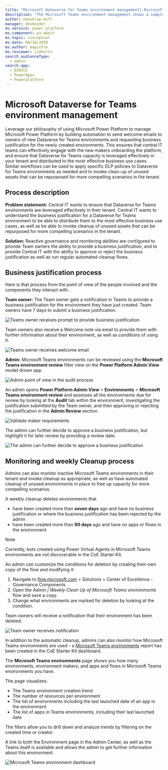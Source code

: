 ```yaml
---
title: "Microsoft Dataverse for Teams environment management| MicrosoftDocs"
description: "The Microsoft Teams environment management shows a sample process of managing Microsoft Teams environments with the Power Platform."
author: manuelap-msft
manager: devkeydet
ms.service: power-platform
ms.component: pa-admin
ms.topic: conceptual
ms.date: 04/10/2020
ms.author: mapichle
ms.reviewer: jimholtz
search.audienceType: 
  - admin
search.app: 
  - D365CE
  - PowerApps
  - Powerplatform
---
```

# Microsoft Dataverse for Teams environment management

Leverage our philosophy of using Microsoft Power Platform to manage Microsoft Power Platform by building automation to send welcome emails to owners of new Dataverse for Teams environments and requesting business justification for the newly created environments. This ensures that central IT teams can effectively engage with the new makers onboarding the platform, and ensure that Dataverse for Teams capacity is leveraged effectively in your tenant and distributed to the most effective business use cases. Similar workflows can be used to apply specific DLP policies to Dataverse for Teams environments as needed and to invoke clean-up of unused assets that can be repurposed for more compelling scenarios in the tenant.

## Process description

**Problem statement:** Central IT wants to ensure that Dataverse for Teams environments are leveraged effectively in their tenant. Central IT wants to understand the business justification for a Dataverse for Teams environment to be able to distribute them to the most effective business use cases, as well as be able to invoke cleanup of unused assets that can be repurposed for more compelling scenarios in the tenant.

**Solution:** Reactive governance and monitoring abilities are configured to provide Team owners the ability to provide a business justification, and to provide Central IT with the ability to approve or reject the business justification as well as run regular automated cleanup flows.

## Business justification process

Here is that process from the point of view of the people involved and the components they interact with.

**Team owner:** The Team owner gets a notification in Teams to provide a business justification for the environment they have just created. Team owners have 7 days to submit a business justification.

![Teams owner receives prompt to provide business justification](media/teams-1.png "Teams owner receives prompt to provide business justification")

Team owners also receive a Welcome note via email to provide them with further information about their environment, as well as conditions of using it.

![Teams owner receives welcome email](media/teams-3.png "Teams owner receives welcome email")

**Admin:** Microsoft Teams environments can be reviewed using the **Microsoft Teams environment review** filter view on the **Power Platform Admin View** model driven app.

![Admin point of view in the audit process](media/teams-4.png "Admin point of view in the audit process")

An admin opens **Power Platform Admin View** > **Environments** > **Microsoft Teams environment review** and assesses all the environments due for review by looking at the **Audit** tab within the environment, investigating the justification submitted by the Team owner, and then approving or rejecting the justification in the **Admin Review** section.

![Validate maker requirements](media/teams-5.png "Validate maker requirements")

The admin can further decide to approve a business justification, but highlight it for later review by providing a review date.

![The admin can further decide to approve a business justification](media/teams-6.png "The admin can further decide to approve a business justification")

## Monitoring and weekly Cleanup process

Admins can also monitor inactive Microsoft Teams environments in their tenant and invoke cleanup as appropriate, as well as have automated cleanup of unused environments in place to free up capacity for more compelling scenarios.

A weekly cleanup deletes environments that

- have been created more than **seven days** ago and have no business justification or where the business justification has been rejected by the admin
- have been created more than **90 days** ago and have no apps or flows in the environment

> [!NOTE]
> Currently, bots created using Power Virtual Agents in Microsoft Teams environments are not discoverable in the CoE Starter Kit.

An admin can customize the conditions for deletion by creating their own copy of the flow and modifying it:

1. Navigate to [flow.microsoft.com](https://flow.microsoft.com) > Solutions > Center of Excellence - Governance Components.
1. Open the *Admin | Weekly Clean Up of Microsoft Teams environments* flow and save a copy.
1. Change what environments are marked for deletion by looking at the condition.

Team owners will receive a notification that their environment has been deleted.

![Team owner receives notification](media/teams-2.png "Team owner receives notification")

In addition to the automatic cleanup, admins can also monitor how Microsoft Teams environments are used - a [Microsoft Teams environments](power-bi-monitor.md) report has been created in the CoE Starter Kit dashboard.

The **Microsoft Teams environments** page shows you how many environments, environment makers, and apps and flows in Microsoft Teams environments you have.

The page visualizes:

- The Teams environment creation trend
- The number of resources per environment
- The list of environments including the last launched date of an app in the environment
- The list of apps in Teams environments, including their last launched date

The filters allow you to drill down and analyze trends by filtering on the created time or creator.

A link to both the Environment page in the Admin Center, as well as the Teams itself is available and allows the admin to get further information about this environment.

![Microsoft Teams environment dashboard](media/pb-6.png "Microsoft Teams environment dashboard")
